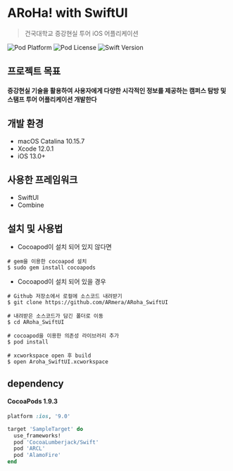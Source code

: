 # ARoHa! with SwiftUI
> 건국대학교 증강현실 투어 iOS 어플리케이션 


![Pod Platform](https://img.shields.io/badge/Platform-iOS_13.0-brightgreen)
![Pod License](https://img.shields.io/badge/License-MIT-blue)
![Swift Version](https://img.shields.io/badge/Swift-5.1-blueviolet)

## 프로젝트 목표

#### 증강현실 기술을 활용하여 사용자에게 다양한 시각적인 정보를 제공하는 캠퍼스 탐방 및 스탬프 투어 어플리케이션 개발한다

## 개발 환경
- macOS Catalina 10.15.7
- Xcode 12.0.1
- iOS 13.0+

## 사용한 프레임워크
- SwiftUI
- Combine

## 설치 및 사용법
- Cocoapod이 설치 되어 있지 않다면
```
# gem을 이용한 cocoapod 설치
$ sudo gem install cocoapods
```
- Cocoapod이 설치 되어 있을 경우
```
# Github 저장소에서 로컬에 소스코드 내려받기
$ git clone https://github.com/ARmera/ARoha_SwiftUI

# 내려받은 소스코드가 담긴 폴더로 이동
$ cd ARoha_SwiftUI

# cocoapod을 이용한 의존성 라이브러리 추가
$ pod install

# xcworkspace open 후 build
$ open Aroha_SwiftUI.xcworkspace
```

## dependency 

#### CocoaPods 1.9.3

```ruby
platform :ios, '9.0'

target 'SampleTarget' do
  use_frameworks!
  pod 'CocoaLumberjack/Swift'
  pod 'ARCL'
  pod 'AlamoFire'
end
```
